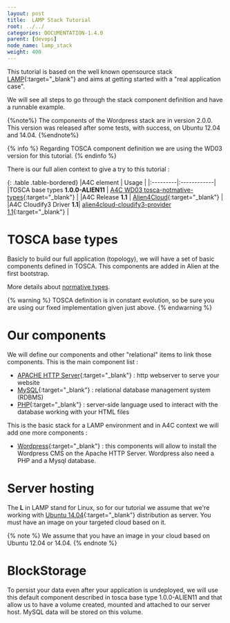 ```yaml
---
layout: post
title:  LAMP Stack Tutorial
root: ../../
categories: DOCUMENTATION-1.4.0
parent: [devops]
node_name: lamp_stack
weight: 400
---
```


This tutorial is based on the well known opensource stack [LAMP](http://fr.wikipedia.org/wiki/LAMP){:target="_blank"} and aims at getting started with a "real application case".

We will see all steps to go through the stack component definition and have a runnable example.

{%note%}
The components of the Wordpress stack are in version 2.0.0. This version was released after some tests, with success, on Ubuntu 12.04 and 14.04.
{%endnote%}

{% info %}
Regarding TOSCA component definition we are using the WD03 version for this tutorial.
{% endinfo %}

There is our full alien context to give a try to this tutorial :

{: .table .table-bordered}
|A4C element  | Usage |
|:---------|:------------|
|TOSCA base types **1.0.0-ALIEN11** | [A4C WD03 tosca-notmative-types](https://github.com/alien4cloud/alien4cloud-extended-types){:target="_blank"} |
|A4C Release **1.1**  | [Alien4Cloud](http://fastconnect.org/maven/service/local/artifact/maven/redirect?r=opensource&g=alien4cloud&a=alien4cloud-dist&v=1.1.0&p=tar.gz&c=dist){:target="_blank"} |
|A4C Cloudify3 Driver **1.1**| [alien4cloud-cloudify3-provider 1.1](https://fastconnect.org/maven/service/local/artifact/maven/redirect?r=opensource&g=alien4cloud&a=alien4cloud-cloudify3-provider&v=1.1.0&p=zip){:target="_blank"} |


# TOSCA base types

Basicly to build our full application (topology), we will have a set of basic components defined in TOSCA. This components are added in Alien at the first bootstrap.

More details about [normative types](#/documentation/1.0.0/devops_guide/normative_types/tosca_concepts_types_normative_nodes.html).

{% warning %}
TOSCA definition is in constant evolution, so be sure you are using our fixed implementation given just above.
{% endwarning %}

# Our components

We will define our components and other "relational" items to link those components. This is the main component list :

* [APACHE HTTP Server](http://en.wikipedia.org/wiki/Apache_HTTP_Server){:target="_blank"} : http webserver to serve your website
* [MySQL](http://en.wikipedia.org/wiki/MySQL){:target="_blank"} : relational database management system (RDBMS)
* [PHP](http://en.wikipedia.org/wiki/PHP){:target="_blank"} : server-side language used to interact with the database working with your HTML files

This is the basic stack for a LAMP environment and in A4C context we will add one more components :

* [Wordpress](http://wordpress.org/){:target="_blank"} : this components will allow to  install the Wordpress CMS on the Apache HTTP Server. Wordpress also need a PHP and a Mysql database.

# Server hosting

The **L** in LAMP stand for Linux, so for our tutorial we assume that we're working with [Ubuntu 14.04](http://cdimage.ubuntu.com/netboot/14.04/){:target="_blank"} distribution as server. You must have an
image on your targeted cloud based on it.

{% note %}
We assume that you have an image in your cloud based on Ubuntu 12.04 or 14.04.
{% endnote %}

# BlockStorage

To persist your data even after your application is undeployed, we will use this default component described in tosca base type 1.0.0-ALIEN11 and that allow us to have a volume created, mounted and attached to our server host. MySQL data will be stored on this volume.
